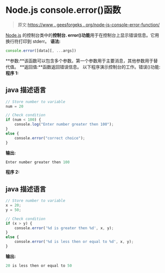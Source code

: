 # Node.js console.error()函数

> 原文:[https://www . geesforgeks . org/node-js-console-error-function/](https://www.geeksforgeeks.org/node-js-console-error-function/)

[Node.js](https://www.geeksforgeeks.org/introduction-to-nodejs/) 的控制台类中的**控制台. error()功能**用于在控制台上显示错误信息。它用换行符打印到 stderr。
**语法:**

```js
console.error([data][, ...args])
```

**参数:**该函数可以包含多个参数。第一个参数用于主要消息，其他参数用于替代值。
**返回值:**函数返回错误信息。
以下程序演示控制台的工作。错误()功能:
**程序 1:**

## java 描述语言

```js
// Store number to variable
num = 20

// Check condition
if (num < 100) {
    console.log("Enter number greater then 100");
}
else {
    console.error("correct choice");
}        
```

**输出:**

```js
Enter number greater then 100
```

**程序 2:**

## java 描述语言

```js
// Store number to variable
x = 20;
y = 50;

// Check condition
if (x > y) {
    console.error('%d is greater then %d', x, y);
}
else {
    console.error('%d is less then or equal to %d', x, y);
}
```

**输出:**

```js
20 is less then or equal to 50
```